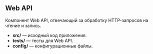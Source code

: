 ## Web API

Компонент Web API, отвечающий за обработку HTTP-запросов на чтение и запись.

- **src/** — исходный код приложения.
- **tests/** — тесты для Web API.
- **config/** — конфигурационные файлы.

